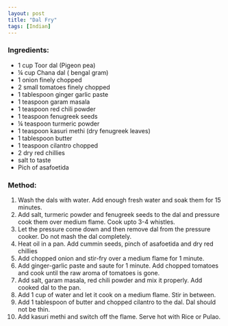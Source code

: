 ```yaml
---
layout: post
title: "Dal Fry"
tags: [Indian]
---
```




### Ingredients:
* 1 cup Toor dal (Pigeon pea)
* ¼ cup Chana dal ( bengal gram)
* 1 onion finely chopped
* 2 small tomatoes finely chopped
* 1 tablespoon ginger garlic paste
* 1 teaspoon garam masala
* 1 teaspoon red chili powder
* 1 teaspoon fenugreek seeds
* ¼ teaspoon turmeric powder
* 1 teaspoon kasuri methi (dry fenugreek leaves)
* 1 tablespoon butter
* 1 teaspoon cilantro chopped
* 2 dry red chillies
* salt to taste
* Pich of asafoetida

### Method:
1. Wash the dals with water. Add enough fresh water and soak them for 15 minutes.
2. Add salt, turmeric powder and fenugreek seeds to the dal and pressure cook them over medium flame. Cook upto 3-4 whistles. 
3. Let the pressure come down and then remove dal from the pressure cooker.
Do not mash the dal completely. 
4. Heat oil in a pan. Add cummin seeds, pinch of asafoetida and dry red chillies
5. Add chopped onion and stir-fry over a medium flame for 1 minute.
6. Add ginger-garlic paste and saute for 1 minute. Add chopped tomatoes and cook until the raw aroma of tomatoes is gone. 
7. Add salt, garam masala, red chili powder and mix it properly. Add cooked dal to the pan. 
8. Add 1 cup of water and let it cook on a medium flame. Stir in between. 
9. Add 1 tablespoon of butter and chopped cilantro to the dal. Dal should not be thin. 
10. Add kasuri methi and switch off the flame. Serve hot with Rice or Pulao.